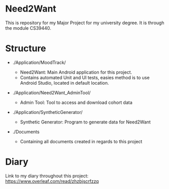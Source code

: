 # Need2Want
This is repository for my Major Project for my university degree. It is through the module CS39440.


# Structure

* ./Application/MoodTrack/
	* Need2Want: Main Android application for this project.
	* Contains automated Unit and UI tests, easies method is to use Android Studio, located in default location. 
* ./Application/Need2Want\_AdminTool/
	* Admin Tool: Tool to access and download cohort data
* ./Application/SyntheticGenerator/
	* Synthetic Generator: Program to generate data for Need2Want


* ./Documents
	* Containing all documents created in regards to this project



# Diary 
Link to my diary throughout this project:
https://www.overleaf.com/read/zhzbjscrfzzq
